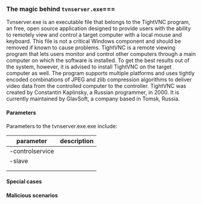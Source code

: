 ### The magic behind ```tvnserver.exe```===
Tvnserver.exe is an executable file that belongs to the TightVNC program, an free, open source application designed to provide users with the ability to remotely view and control a target computer with a local mouse and keyboard. This file is not a critical Windows component and should be removed if known to cause problems. TightVNC is a remote viewing program that lets users monitor and control other computers through a main computer on which the software is installed. To get the best results out of the system, however, it is advised to install TightVNC on the target computer as well. The program supports multiple platforms and uses tightly encoded combinations of JPEG and zlib compression algorithms to deliver video data from the controlled computer to the controller. TightVNC was created by Constantin Kaplinsky, a Russian programmer, in 2000. It is currently maintained by GlavSoft, a company based in Tomsk, Russia.

#### Parameters
Parameters to the tvnserver.exe.exe include:

|parameter|description|
|--|--|
| -controlservice ||
 |-slave||
|||
|||

#### Special cases

#### Malicious scenarios
